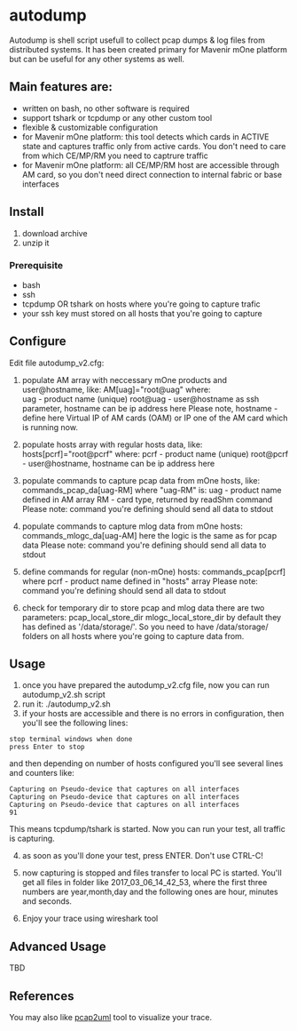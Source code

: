 # autodump

Autodump is shell script usefull to collect pcap dumps & log files from distributed systems. It has been created primary for Mavenir mOne platform but can be useful for any other systems as well.

## Main features are:
 - written on bash, no other software is required
 - support tshark or tcpdump or any other custom tool
 - flexible & customizable configuration
 - for Mavenir mOne platform: this tool detects which cards in ACTIVE state and captures traffic only from active cards. You don't need to care from which CE/MP/RM you need to captrure traffic
 - for Mavenir mOne platform: all CE/MP/RM host are accessible through AM card, so you don't need direct connection to internal fabric or base interfaces

## Install
1. download archive
2. unzip it

### Prerequisite
- bash
- ssh
- tcpdump OR tshark on hosts where you're going to capture trafic
- your ssh key must stored on all hosts that you're going to capture

## Configure
Edit file autodump_v2.cfg:

1. populate AM array with neccessary mOne products and user@hostname, like:
 AM[uag]="root@uag"
where:  
uag - product name (unique)
root@uag - user@hostname as ssh parameter, hostname can be ip address here
Please note, hostname - define here Virtual IP of AM cards (OAM) or IP one of the AM card which is running now.

2. populate hosts array with regular hosts data, like:
hosts[pcrf]="root@pcrf"
where: 
pcrf - product name (unique)
root@pcrf - user@hostname, hostname can be ip address here

3. populate commands to capture pcap data from mOne hosts, like:
commands_pcap_da[uag-RM]
where "uag-RM" is:
uag - product name defined in AM array
RM - card type, returned by readShm command
Please note: command you're defining should send all data to stdout

4. populate commands to capture mlog data from mOne hosts:
commands_mlogc_da[uag-AM]
here the logic is the same as for pcap data
Please note: command you're defining should send all data to stdout

5. define commands for regular (non-mOne) hosts:
commands_pcap[pcrf]
where pcrf - product name defined in "hosts" array
Please note: command you're defining should send all data to stdout

6. check for temporary dir to store pcap and mlog data
there are two parameters: 
pcap_local_store_dir
mlogc_local_store_dir
by default they has defined as '/data/storage/'. So you need to have /data/storage/ folders on all hosts where you're going to capture data from.

## Usage
1. once you have prepared the autodump_v2.cfg file, now you can run autodump_v2.sh script
2. run it: ./autodump_v2.sh
3. if your hosts are accessible and there is no errors in configuration, then you'll see the following lines:
```
stop terminal windows when done
press Enter to stop
```
and then depending on number of hosts configured you'll see several lines and counters like:
```
Capturing on Pseudo-device that captures on all interfaces
Capturing on Pseudo-device that captures on all interfaces
Capturing on Pseudo-device that captures on all interfaces
91  
```
This means tcpdump/tshark is started. Now you can run your test, all traffic is capturing.

4. as soon as you'll done your test, press ENTER. Don't use CTRL-C!

5. now capturing is stopped and files transfer to local PC is started. You'll get all files in folder like 2017_03_06_14_42_53, where the first three numbers are year,month,day and the following ones are hour, minutes and seconds.

6. Enjoy your trace using wireshark tool

## Advanced Usage
TBD

## References
You may also like [pcap2uml](https://github.com/dgudtsov/pcap2uml) tool to visualize your trace.

